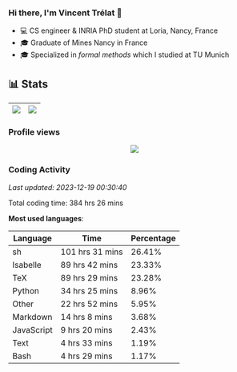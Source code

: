 ### Hi there, I'm Vincent Trélat 👋

-   💻 CS engineer & INRIA PhD student at Loria, Nancy, France
-   🎓 Graduate of Mines Nancy in France
-   🎓 Specialized in _formal methods_ which I studied at TU Munich

## 📊 **Stats**

| <img align="center" src="https://readme-stats.clckblog.space/api?username=VTrelat&show_icons=true&include_all_commits=true&theme=tokyonight&hide_border=true" /> | <img align="center" src="https://readme-stats.clckblog.space/api/top-langs/?username=VTrelat&layout=compact&theme=tokyonight&hide_border=true" /> |
| ---------------------------------------------------------------------------------------------------------------------------------------------------------------- | ------------------------------------------------------------------------------------------------------------------------------------------------- |

### Profile views

<p align="center">
 <img src="https://profile-counter.glitch.me/VTrelat/count.svg" />
</p>

<!--automations-->
### Coding Activity
_Last updated: 2023-12-19 00:30:40_

Total coding time: 384 hrs 26 mins

**Most used languages**:

| Language | Time | Percentage |
| ------------- | ------------- | ------------- |
| sh | 101 hrs 31 mins | 26.41% |
| Isabelle | 89 hrs 42 mins | 23.33% |
| TeX | 89 hrs 29 mins | 23.28% |
| Python | 34 hrs 25 mins | 8.96% |
| Other | 22 hrs 52 mins | 5.95% |
| Markdown | 14 hrs 8 mins | 3.68% |
| JavaScript | 9 hrs 20 mins | 2.43% |
| Text | 4 hrs 33 mins | 1.19% |
| Bash | 4 hrs 29 mins | 1.17% |

